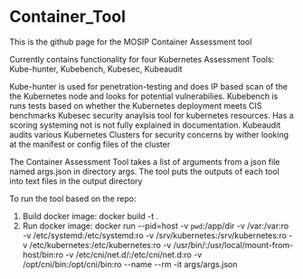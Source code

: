 # Container_Tool

This is the github page for the MOSIP Container Assessment tool

Currently contains functionality for four Kubernetes Assessment Tools: Kube-hunter, Kubebench, Kubesec, Kubeaudit

Kube-hunter is used for penetration-testing and does IP based scan of the the Kubernetes node and looks for potential vulnerabilies.
Kubebench is runs tests based on whether the Kubernetes deployment meets CIS benchmarks
Kubesec security anaylsis tool for kubernetes resources. Has a scoring systeming not is not fully explained in documentation.
Kubeaudit audits various Kubernetes Clusters for security concerns by wither looking at the manifest or config files of the cluster

The Container Assessment Tool takes a list of arguments from a json file named args.json in directory args.
The tool puts the outputs of each tool into text files in the output directory

To run the tool based on the repo:

1. Build docker image: docker build -t <imagename> .
2. Run docker image: docker run --pid=host -v `pwd`:/app/dir -v /var:/var:ro -v /etc/systemd:/etc/systemd:ro -v /srv/kubernetes:/srv/kubernetes:ro -v /etc/kubernetes:/etc/kubernetes:ro -v /usr/bin/:/usr/local/mount-from-host/bin:ro -v /etc/cni/net.d/:/etc/cni/net.d:ro -v /opt/cni/bin:/opt/cni/bin:ro --name <optionalname> --rm -it <imagename> args/args.json
